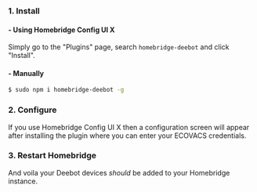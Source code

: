 ### 1. Install
#### - Using Homebridge Config UI X
Simply go to the "Plugins" page, search `homebridge-deebot` and click "Install".
#### - Manually
```bash
$ sudo npm i homebridge-deebot -g
```
### 2. Configure
If you use Homebridge Config UI X then a configuration screen will appear after installing the plugin where you can enter your ECOVACS credentials.

### 3. Restart Homebridge
And voila your Deebot devices *should* be added to your Homebridge instance.